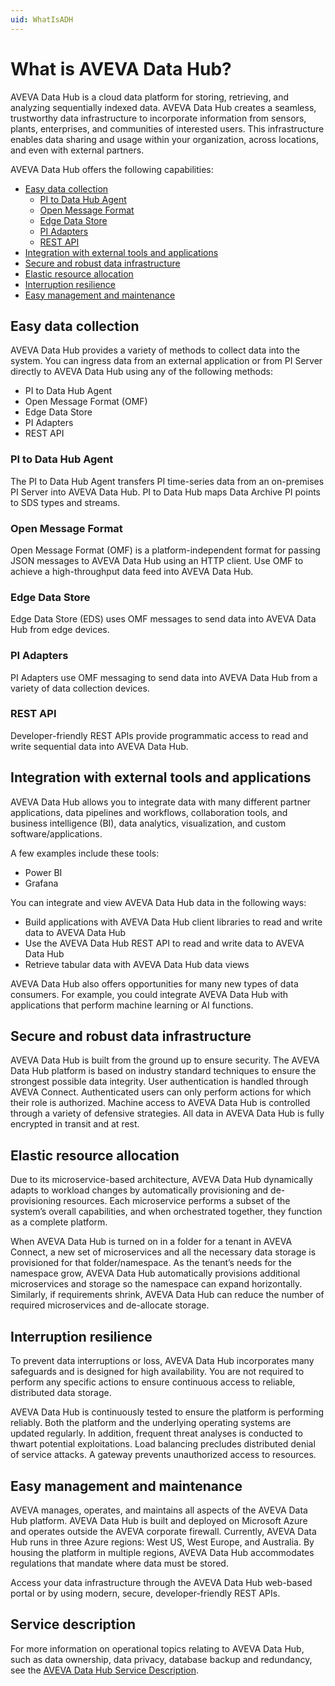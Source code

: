```yaml
---
uid: WhatIsADH
---
```


# What is AVEVA Data Hub?

AVEVA Data Hub is a cloud data platform for storing, retrieving, and analyzing sequentially indexed data. AVEVA Data Hub creates a seamless, trustworthy data infrastructure to incorporate information from sensors, plants, enterprises, and communities of interested users. This infrastructure enables data sharing and usage within your organization, across locations, and even with external partners.

AVEVA Data Hub offers the following capabilities: 

  - [Easy data collection](#easy-data-collection)
    - [PI to Data Hub Agent](#pi-to-data-hub-agent)
    - [Open Message Format](#open-message-format)
    - [Edge Data Store](#edge-data-store)
    - [PI Adapters](#pi-adapters)
    - [REST API](#rest-api)
  - [Integration with external tools and applications](#integration-with-external-tools-and-applications)
  - [Secure and robust data infrastructure](#secure-and-robust-data-infrastructure)
  - [Elastic resource allocation](#elastic-resource-allocation)
  - [Interruption resilience](#interruption-resilience)
  - [Easy management and maintenance](#easy-management-and-maintenance)

## Easy data collection

AVEVA Data Hub provides a variety of methods to collect data into the system. You can ingress data from an external application or from PI Server directly to AVEVA Data Hub using any of the following methods: 

- PI to Data Hub Agent
- Open Message Format (OMF)
- Edge Data Store
- PI Adapters
- REST API

### PI to Data Hub Agent

The PI to Data Hub Agent transfers PI time-series data from an on-premises PI Server into AVEVA Data Hub. PI to Data Hub maps Data Archive PI points to SDS types and streams. 

### Open Message Format

Open Message Format (OMF) is a platform-independent format for passing JSON messages to AVEVA Data Hub using an HTTP client. Use OMF to achieve a high-throughput data feed into AVEVA Data Hub. 

### Edge Data Store

Edge Data Store (EDS) uses OMF messages to send data into AVEVA Data Hub from edge devices.

### PI Adapters 

PI Adapters use OMF messaging to send data into AVEVA Data Hub from a variety of data collection devices. 

### REST API 

Developer-friendly REST APIs provide programmatic access to read and write sequential data into AVEVA Data Hub. 

## Integration with external tools and applications

AVEVA Data Hub allows you to integrate data with many different partner applications, data pipelines and workflows, collaboration tools, and business intelligence (BI), data analytics, visualization, and custom software/applications. 

A few examples include these tools: 

- Power BI 
- Grafana

You can integrate and view AVEVA Data Hub data in the following ways: 

- Build applications with AVEVA Data Hub client libraries to read and write data to AVEVA Data Hub 
- Use the AVEVA Data Hub REST API to read and write data to AVEVA Data Hub 
- Retrieve tabular data with AVEVA Data Hub data views 

AVEVA Data Hub also offers opportunities for many new types of data consumers. For example, you could integrate AVEVA Data Hub with applications that perform machine learning or AI functions. 

## Secure and robust data infrastructure

AVEVA Data Hub is built from the ground up to ensure security. The AVEVA Data Hub platform is based on industry standard techniques to ensure the strongest possible data integrity. User authentication is handled through AVEVA Connect. Authenticated users can only perform actions for which their role is authorized. Machine access to AVEVA Data Hub is controlled through a variety of defensive strategies. All data in AVEVA Data Hub is fully encrypted in transit and at rest. 

## Elastic resource allocation

Due to its microservice-based architecture, AVEVA Data Hub dynamically adapts to workload changes by automatically provisioning and de-provisioning resources. Each microservice performs a subset of the system’s overall capabilities, and when orchestrated together, they function as a complete platform. 

When AVEVA Data Hub is turned on in a folder for a tenant in AVEVA Connect, a new set of microservices and all the necessary data storage is provisioned for that folder/namespace. As the tenant’s needs for the namespace grow, AVEVA Data Hub automatically provisions additional microservices and storage so the namespace can expand horizontally. Similarly, if requirements shrink, AVEVA Data Hub can reduce the number of required microservices and de-allocate storage. 

## Interruption resilience

To prevent data interruptions or loss, AVEVA Data Hub incorporates many safeguards and is designed for high availability. You are not required to perform any specific actions to ensure continuous access to reliable, distributed data storage.

AVEVA Data Hub is continuously tested to ensure the platform is performing reliably. Both the platform and the underlying operating systems are updated regularly. In addition, frequent threat analyses is conducted to thwart potential exploitations. Load balancing precludes distributed denial of service attacks. A gateway prevents unauthorized access to resources.

## Easy management and maintenance

AVEVA manages, operates, and maintains all aspects of the AVEVA Data Hub platform. AVEVA Data Hub is built and deployed on Microsoft Azure and operates outside the AVEVA corporate firewall. Currently, AVEVA Data Hub runs in three Azure regions: West US, West Europe, and Australia. By housing the platform in multiple regions, AVEVA Data Hub accommodates regulations that mandate where data must be stored.

Access your data infrastructure through the AVEVA Data Hub web-based portal or by using modern, secure, developer-friendly REST APIs.

## Service description

For more information on operational topics relating to AVEVA Data Hub, such as data ownership, data privacy, database backup and redundancy, see the [AVEVA Data Hub Service Description](https://www.aveva.com/en/legal/service-description/).